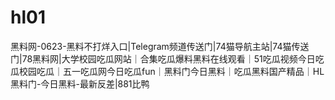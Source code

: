 # hl01
黑料网-0623-黑料不打烊入口|Telegram频道传送门|74猫导航主站|74猫传送门|78黑料网|大学校园吃瓜网站｜合集吃瓜爆料黑料在线观看｜51吃瓜视频今日吃瓜校园吃瓜｜五一吃瓜网今日吃瓜fun｜黑料门今日黑料｜吃瓜黑料国产精品｜HL黑料门-今日黑料-最新反差|881比鸭
